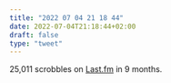 ```yaml
---
title: "2022 07 04 21 18 44"
date: 2022-07-04T21:18:44+02:00
draft: false
type: "tweet"
---
```

25,011 scrobbles on [Last.fm](https://www.last.fm/user/even4void) in 9 months.
